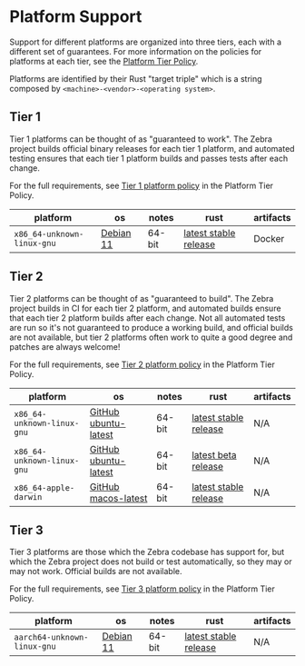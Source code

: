 # Platform Support

Support for different platforms are organized into three tiers, each with a
different set of guarantees. For more information on the policies for platforms
at each tier, see the [Platform Tier Policy](target-tier-policies.md).

Platforms are identified by their Rust "target triple" which is a string composed by
`<machine>-<vendor>-<operating system>`.

## Tier 1

Tier 1 platforms can be thought of as "guaranteed to work". The Zebra project
builds official binary releases for each tier 1 platform, and automated testing
ensures that each tier 1 platform builds and passes tests after each change.

For the full requirements, see [Tier 1 platform policy](platform-tier-policy.md#tier-1-platform-policy) in the Platform Tier Policy.

| platform | os | notes | rust | artifacts
| -------|-------|-------|-------|-------
| `x86_64-unknown-linux-gnu` | [Debian 11](https://www.debian.org/releases/bullseye/) | 64-bit | [latest stable release](https://github.com/rust-lang/rust/releases) | Docker

## Tier 2

Tier 2 platforms can be thought of as "guaranteed to build". The Zebra project
builds in CI for each tier 2 platform, and automated builds ensure that each
tier 2 platform builds after each change. Not all automated tests are run so it's
not guaranteed to produce a working build, and official builds are not available,
but tier 2 platforms often work to quite a good degree and patches are always
welcome!

For the full requirements, see [Tier 2 platform policy](platform-tier-policy.md#tier-2-platform-policy) in the Platform Tier Policy.

| platform | os | notes | rust | artifacts
| -------|-------|-------|-------|-------
| `x86_64-unknown-linux-gnu` | [GitHub ubuntu-latest](https://github.com/actions/virtual-environments#available-environments) | 64-bit | [latest stable release](https://github.com/rust-lang/rust/releases) | N/A
| `x86_64-unknown-linux-gnu` | [GitHub ubuntu-latest](https://github.com/actions/virtual-environments#available-environments) | 64-bit | [latest beta release](https://github.com/rust-lang/rust/blob/beta/src/version) | N/A
| `x86_64-apple-darwin` | [GitHub macos-latest](https://github.com/actions/virtual-environments#available-environments) | 64-bit | [latest stable release](https://github.com/rust-lang/rust/releases) | N/A

## Tier 3

Tier 3 platforms are those which the Zebra codebase has support for, but which
the Zebra project does not build or test automatically, so they may or may not
work. Official builds are not available.

For the full requirements, see [Tier 3 platform policy](platform-tier-policy.md#tier-3-platform-policy) in the Platform Tier Policy.

| platform | os | notes | rust | artifacts
| -------|-------|-------|-------|-------
| `aarch64-unknown-linux-gnu` | [Debian 11](https://www.debian.org/releases/bullseye/) | 64-bit | [latest stable release](https://github.com/rust-lang/rust/releases) | N/A